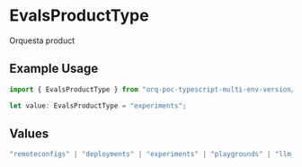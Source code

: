 # EvalsProductType

Orquesta product

## Example Usage

```typescript
import { EvalsProductType } from "orq-poc-typescript-multi-env-version/models/operations";

let value: EvalsProductType = "experiments";
```

## Values

```typescript
"remoteconfigs" | "deployments" | "experiments" | "playgrounds" | "llm_evaluator" | "knowledge" | "router" | "workflows"
```